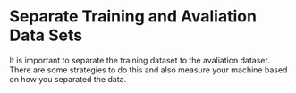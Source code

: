 # Separate Training and Avaliation Data Sets

It is important to separate the training dataset to the avaliation dataset. There are some strategies to do this and also measure your machine based on how you separated the data.